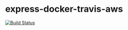 # express-docker-travis-aws

[![Build Status](https://travis-ci.org/aloksguha/express-docker-travis-aws.svg?branch=master)](https://travis-ci.org/aloksguha/express-docker-travis-aws)
